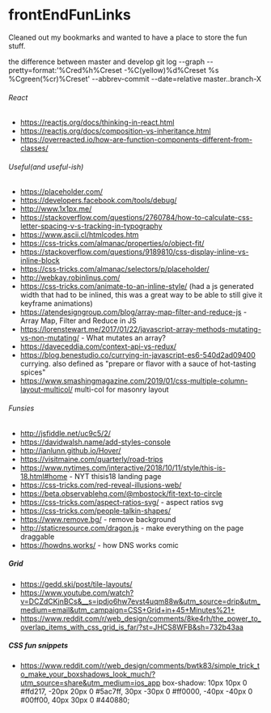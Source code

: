 # frontEndFunLinks
Cleaned out my bookmarks and wanted to have a place to store the fun stuff.

the difference between master and develop
git log --graph --pretty=format:'%Cred%h%Creset -%C(yellow)%d%Creset %s %Cgreen(%cr)%Creset' --abbrev-commit --date=relative master..branch-X

###### React
- https://reactjs.org/docs/thinking-in-react.html
- https://reactjs.org/docs/composition-vs-inheritance.html
- https://overreacted.io/how-are-function-components-different-from-classes/

###### Useful(and useful-ish)
- https://placeholder.com/
- https://developers.facebook.com/tools/debug/
- http://www.1x1px.me/
- https://stackoverflow.com/questions/2760784/how-to-calculate-css-letter-spacing-v-s-tracking-in-typography
- https://www.ascii.cl/htmlcodes.htm
- https://css-tricks.com/almanac/properties/o/object-fit/
- https://stackoverflow.com/questions/9189810/css-display-inline-vs-inline-block
- https://css-tricks.com/almanac/selectors/p/placeholder/
- http://webkay.robinlinus.com/
- https://css-tricks.com/animate-to-an-inline-style/ (had a js generated width that had to be inlined, this was a great way to be able to still give it keyframe animations)
- https://atendesigngroup.com/blog/array-map-filter-and-reduce-js - Array Map, Filter and Reduce in JS
- https://lorenstewart.me/2017/01/22/javascript-array-methods-mutating-vs-non-mutating/ - What mutates an array?
- https://daveceddia.com/context-api-vs-redux/
- https://blog.benestudio.co/currying-in-javascript-es6-540d2ad09400 currying. also defined as "prepare or flavor with a sauce of hot-tasting spices"
- https://www.smashingmagazine.com/2019/01/css-multiple-column-layout-multicol/ multi-col for masonry layout

###### Funsies
- http://jsfiddle.net/uc9c5/2/
- https://davidwalsh.name/add-styles-console
- http://ianlunn.github.io/Hover/
- https://visitmaine.com/quarterly/road-trips
- https://www.nytimes.com/interactive/2018/10/11/style/this-is-18.html#home - NYT thisis18 landing page
- https://css-tricks.com/red-reveal-illusions-web/
- https://beta.observablehq.com/@mbostock/fit-text-to-circle
- https://css-tricks.com/aspect-ratios-svg/ - aspect ratios svg
- https://css-tricks.com/people-talkin-shapes/
- https://www.remove.bg/ - remove background
- http://staticresource.com/dragon.js - make everything on the page draggable
- https://howdns.works/ - how DNS works comic

##### Grid
- https://gedd.ski/post/tile-layouts/
- https://www.youtube.com/watch?v=DCZdCKjnBCs&__s=ipdjo6hw7evst4uqm88w&utm_source=drip&utm_medium=email&utm_campaign=CSS+Grid+in+45+Minutes%21+
- https://www.reddit.com/r/web_design/comments/8ke4rh/the_power_to_overlap_items_with_css_grid_is_far/?st=JHCS8WFB&sh=732b43aa

##### CSS fun snippets
- https://www.reddit.com/r/web_design/comments/bwtk83/simple_trick_to_make_your_boxshadows_look_much/?utm_source=share&utm_medium=ios_app box-shadow: 10px 10px 0 #ffd217, -20px 20px 0 #5ac7ff, 30px -30px 0 #ff0000, -40px -40px 0 #00ff00, 40px 30px 0 #440880;
